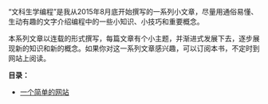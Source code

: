 “文科生学编程”是我从2015年8月底开始撰写的一系列小文章，尽量用通俗易懂、生动有趣的文字介绍编程中的一些小知识、小技巧和重要概念。

本系列文章以连载的形式撰写，每篇文章有个小主题，并渐进式发展下去，逐步展现新的知识和新的概念。如果你对这一系列文章感兴趣，可以订阅本书，不定时到网站上阅读。

**目录：**

* [一个简单的网站](1.html)